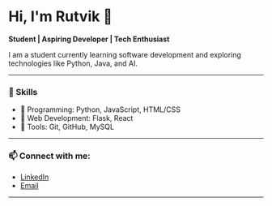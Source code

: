 # Hi, I'm Rutvik 👋

**Student | Aspiring Developer | Tech Enthusiast**

I am  a student  currently learning software development and exploring technologies like Python, Java, and AI.

---

### 🚀 Skills  
- 🔹 Programming: Python, JavaScript, HTML/CSS  
- 🔹 Web Development: Flask, React  
- 🔹 Tools: Git, GitHub, MySQL  

---

### 📫 Connect with me:
- [LinkedIn](https://linkedin.com/in/rutvik-tarade)  
- [Email](mailto:taraderutvik@gmail.com)  

---

